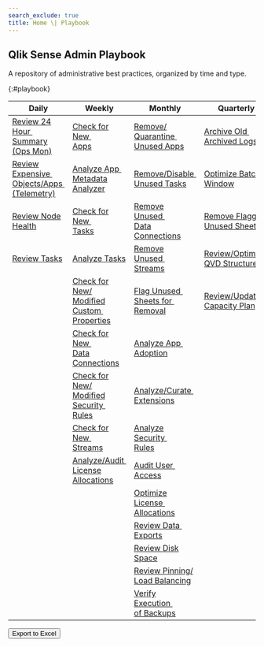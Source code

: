 ```yaml
---
search_exclude: true
title: Home \| Playbook
---
```


## Qlik Sense Admin Playbook

A repository of administrative best practices, organized by time and type.

{:#playbook}

| Daily                                                                                             | Weekly                                                                                                             | Monthly                                                                                                              | Quarterly                                                                                               | Yearly                                                                                                      |
|---------------------------------------------------------------------------------------------------|--------------------------------------------------------------------------------------------------------------------|----------------------------------------------------------------------------------------------------------------------|---------------------------------------------------------------------------------------------------------|-------------------------------------------------------------------------------------------------------------|
| [Review 24 Hour&nbsp;<br>Summary (Ops Mon)](docs/system_spot_check/24_hour_summary.md)            | [Check for New&nbsp;<br>Apps](docs/asset_management/apps/check_new_apps.md)                                        | [Remove/<br>Quarantine&nbsp;<br>Unused Apps](docs/asset_management/apps/remove_quarantine_unused_apps.md)            | [Archive Old&nbsp;<br>Archived Logs](docs/backup_and_archiving/archive_old_archived_logs.md)            | [Plan Disaster&nbsp;<br>Recovery](docs/system_planning/plan_disaster_recovery.md)                           |
| [Review Expensive&nbsp;<br>Objects/Apps&nbsp;<br>(Telemetry)](docs/system_spot_check/telemetry.md)| [Analyze App&nbsp;<br>Metadata Analyzer](docs/asset_management/apps/analyze_app_metadata_analyzer.md)              | [Remove/Disable&nbsp;<br>Unused Tasks](docs/asset_management/tasks/remove_disable_unused_tasks.md)                   | [Optimize Batch&nbsp;<br>Window](docs/system_planning/optimize_batch_window.md)                         | [Plan/Review&nbsp;<br>Upgrade Strategy](docs/system_planning/plan_review_upgrade_strategy.md)               |
| [Review Node Health](docs/system_spot_check/nodes.md)                                             | [Check for New&nbsp;<br>Tasks](docs/asset_management/tasks/new_tasks.md)                                           | [Remove Unused&nbsp;<br>Data Connections](docs/asset_management/data_connections/remove_unused_data_connections.md)  | [Remove Flagged&nbsp;<br>Unused Sheets](docs/asset_management/apps/remove_unused_private_sheets.md)     | [Practice Recovery&nbsp;<br>Processes](docs/system_planning/practice_recovery_processes.md)                 |
| [Review Tasks](docs/system_spot_check/tasks.md)                                                   | [Analyze Tasks](docs/asset_management/tasks/analyze_tasks.md)                                                      | [Remove Unused&nbsp;<br>Streams](docs/asset_management/streams/remove_unused_streams.md)                             | [Review/Optimize&nbsp;<br>QVD Structures](docs/asset_management/qvds/review_optimize_qvd_structures.md) | [Review&nbsp;<br>Architecture/Scale&nbsp;<br>Plan](docs/system_planning/review_architecture_scale_plan.md)  |
|                                                                                                   | [Check for New/<br>Modified Custom&nbsp;<br>Properties](docs/asset_management/custom_properties.md)                | [Flag Unused&nbsp;<br>Sheets for&nbsp;<br>Removal](docs/asset_management/apps/notification_unused_sheets.md)         | [Review/Update&nbsp;<br>Capacity Plan](docs/system_planning/review_update_capacity_plan.md)             |                                                                                                             |
|                                                                                                   | [Check for New&nbsp;<br>Data Connections](docs/asset_management/data_connections/check_new_data_connections.md)    | [Analyze App&nbsp;<br>Adoption](docs/asset_management/apps/analyze_app_adoption.md)                                  |                                                                                                         |                                                                                                             |
|                                                                                                   | [Check for New/<br>Modified Security&nbsp;<br>Rules](docs/asset_management/security_rules/check_security_rules.md) | [Analyze/Curate&nbsp;<br>Extensions](docs/asset_management/analyze_curate_extensions.md)                             |                                                                                                         |                                                                                                             |
|                                                                                                   | [Check for New&nbsp;<br>Streams](docs/asset_management/streams/check_new_streams.md)                               | [Analyze Security&nbsp;<br>Rules](docs/asset_management/security_rules/analyze_security_rules.md)                    |                                                                                                         |                                                                                                             |
|                                                                                                   | [Analyze/Audit&nbsp;<br>License Allocations](docs/asset_management/license_allocations.md)                         | [Audit User&nbsp;<br>Access](docs/audit/audit_user_access.md)                                                        |                                                                                                         |                                                                                                             |
|                                                                                                   |                                                                                                                    | [Optimize License&nbsp;<br>Allocations](docs/licensing/optimize_license_allocations.md)                              |                                                                                                         |                                                                                                             |
|                                                                                                   |                                                                                                                    | [Review Data&nbsp;<br>Exports](docs/audit/review_data_exports.md)                                                    |                                                                                                         |                                                                                                             |
|                                                                                                   |                                                                                                                    | [Review Disk Space](docs/system_planning/review_disk_space.md)                                                       |                                                                                                         |                                                                                                             |
|                                                                                                   |                                                                                                                    | [Review Pinning/<br>Load Balancing](docs/asset_management/review_pinning_load_balancing.md)                          |                                                                                                         |                                                                                                             |
|                                                                                                   |                                                                                                                    | [Verify Execution&nbsp;<br>of Backups](docs/backup_and_archiving/verify_backup_execution.md)                         |                                                                                                         |                                                                                                             |

<button id="button-a" class="btn btn-primary" onclick="exportToExcel('playbook')">Export to Excel</button>
